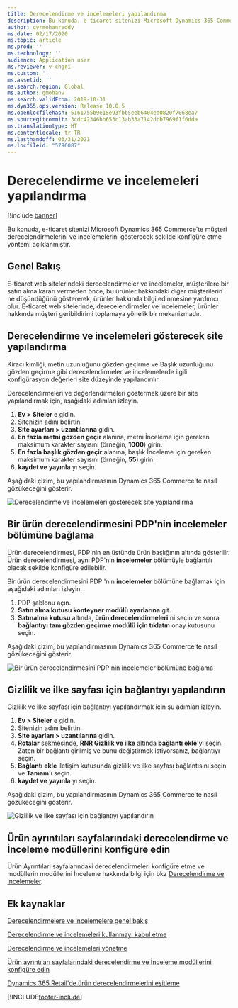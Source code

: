 ```yaml
---
title: Derecelendirme ve incelemeleri yapılandırma
description: Bu konuda, e-ticaret sitenizi Microsoft Dynamics 365 Commerce'te müşteri derecelendirmelerini ve incelemelerini gösterecek şekilde konfigüre etme yöntemi açıklanmıştır.
author: gvrmohanreddy
ms.date: 02/17/2020
ms.topic: article
ms.prod: ''
ms.technology: ''
audience: Application user
ms.reviewer: v-chgri
ms.custom: ''
ms.assetid: ''
ms.search.region: Global
ms.author: gmohanv
ms.search.validFrom: 2019-10-31
ms.dyn365.ops.version: Release 10.0.5
ms.openlocfilehash: 5161755b9e15e93fbb5eeb6404ea0820f7068ea7
ms.sourcegitcommit: 3cdc42346bb653c13ab33a7142dbb7969f1f6dda
ms.translationtype: HT
ms.contentlocale: tr-TR
ms.lasthandoff: 03/31/2021
ms.locfileid: "5796087"
---
```

# <a name="configure-ratings-and-reviews"></a>Derecelendirme ve incelemeleri yapılandırma

[!include [banner](includes/banner.md)]

Bu konuda, e-ticaret sitenizi Microsoft Dynamics 365 Commerce'te müşteri derecelendirmelerini ve incelemelerini gösterecek şekilde konfigüre etme yöntemi açıklanmıştır.

## <a name="overview"></a>Genel Bakış

E-ticaret web sitelerindeki derecelendirmeler ve incelemeler, müşterilere bir satın alma kararı vermeden önce, bu ürünler hakkındaki diğer müşterilerin ne düşündüğünü göstererek, ürünler hakkında bilgi edinmesine yardımcı olur. E-ticaret web sitelerinde, derecelendirmeler ve incelemeler, ürünler hakkında müşteri geribildirimi toplamaya yönelik bir mekanizmadır. 

## <a name="configure-a-site-to-show-ratings-and-reviews"></a>Derecelendirme ve incelemeleri gösterecek site yapılandırma

Kiracı kimliği, metin uzunluğunu gözden geçirme ve Başlık uzunluğunu gözden geçirme gibi derecelendirmeler ve incelemelerde ilgili konfigürasyon değerleri site düzeyinde yapılandırılır. 

Derecelendirmeleri ve değerlendirmeleri göstermek üzere bir site yapılandırmak için, aşağıdaki adımları izleyin. 

1. **Ev \> Siteler** e gidin.
1. Sitenizin adını belirtin. 
1. **Site ayarları \> uzantılarına** gidin. 
1. **En fazla metni gözden geçir** alanına, metni İnceleme için gereken maksimum karakter sayısını (örneğin, **1000**) girin. 
1. **En fazla başlık gözden geçir** alanına, başlık İnceleme için gereken maksimum karakter sayısını (örneğin, **55**) girin. 
1. **kaydet ve yayınla** yı seçin. 

Aşağıdaki çizim, bu yapılandırmasının Dynamics 365 Commerce'te nasıl gözükeceğini gösterir.

![Derecelendirme ve incelemeleri gösterecek site yapılandırma](media/rnr-eCommerce-site-appsettings.png)

## <a name="link-a-product-rating-to-the-reviews-section-of-a-pdp"></a>Bir ürün derecelendirmesini PDP'nin incelemeler bölümüne bağlama

Ürün derecelendirmesi, PDP'nin en üstünde ürün başlığının altında gösterilir. Ürün derecelendirmesi, aynı PDP'nin **incelemeler** bölümüyle bağlantılı olacak şekilde konfigüre edilebilir. 

Bir ürün derecelendirmesini PDP 'nin **incelemeler** bölümüne bağlamak için aşağıdaki adımları izleyin.

1. PDP şablonu açın. 
1. **Satın alma kutusu konteyner modülü ayarlarına** git.
1. **Satınalma kutusu** altında, **ürün derecelendirmeleri**'ni seçin ve sonra **bağlantıyı tam gözden geçirme modülü için tıklatın** onay kutusunu seçin.

Aşağıdaki çizim, bu yapılandırmasının Dynamics 365 Commerce'te nasıl gözükeceğini gösterir.

![Bir ürün derecelendirmesini PDP'nin incelemeler bölümüne bağlama](media/rnr-eCommerce-buy-box-rating-summary.png)

## <a name="configure-the-link-for-the-privacy-and-policy-page"></a>Gizlilik ve ilke sayfası için bağlantıyı yapılandırın

Gizlilik ve ilke sayfası için bağlantıyı yapılandırmak için şu adımları izleyin.

1. **Ev \> Siteler** e gidin.
1. Sitenizin adını belirtin. 
1. **Site ayarları \> uzantılarına** gidin.
1. **Rotalar** sekmesinde, **RNR Gizlilik ve ilke** altında **bağlantı ekle**'yi seçin. Zaten bir bağlantı girilmiş ve bunu değiştirmek istiyorsanız, bağlantıyı seçin. 
1. **Bağlantı ekle** iletişim kutusunda gizlilik ve ilke sayfası bağlantısını seçin ve **Tamam**'ı seçin. 
1. **kaydet ve yayınla** yı seçin. 

Aşağıdaki çizim, bu yapılandırmasının Dynamics 365 Commerce'te nasıl gözükeceğini gösterir.

![Gizlilik ve ilke sayfası için bağlantıyı yapılandırın](media/rnr-eCommerce-rnr-privacy-policy-link.png)

## <a name="configure-ratings-and-reviews-modules-on-product-details-pages"></a>Ürün ayrıntıları sayfalarındaki derecelendirme ve İnceleme modüllerini konfigüre edin

Ürün Ayrıntıları sayfalarındaki derecelendirmeleri konfigüre etme ve modüllerin modüllerini İnceleme hakkında bilgi için bkz [Derecelendirme ve incelemeler](ratings-reviews-modules.md).

## <a name="additional-resources"></a>Ek kaynaklar

[Derecelendirmelere ve incelemelere genel bakış](ratings-reviews-overview.md)

[Derecelendirme ve incelemeleri kullanmayı kabul etme](opt-in-ratings-reviews.md)

[Derecelendirme ve incelemeleri yönetme](manage-reviews.md)

[Ürün ayrıntıları sayfalarındaki derecelendirme ve İnceleme modüllerini konfigüre edin](ratings-reviews-modules.md)

[Dynamics 365 Retail'de ürün derecelendirmelerini eşitleme](sync-product-ratings.md)


[!INCLUDE[footer-include](../includes/footer-banner.md)]